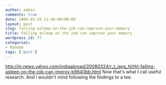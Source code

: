 ```yaml
---
author: admin
comments: true
date: 2008-03-25 11:46:00+00:00
layout: post
slug: falling-asleep-on-the-job-can-improve-your-memory
title: Falling asleep on the job can improve your memory
wordpress_id: 77
categories:
- Random
tags: ['post']
---
```


http://in.news.yahoo.com/indiaabroad/20080324/r_t_ians_hl/thl-falling-asleep-on-the-job-can-improv-b9640bb.html
Now that's what I call useful research. And i wouldn't mind following the findings to a tee.
